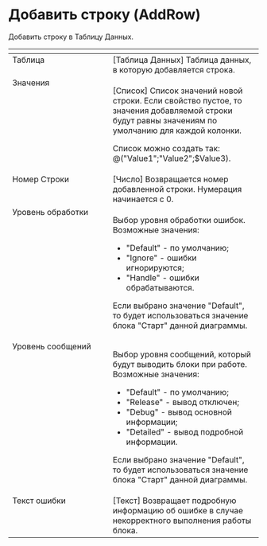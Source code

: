 # Добавить строку (AddRow)

Добавить строку в Таблицу Данных.

<table data-header-hidden><thead><tr><th width="233" valign="top"></th><th width="309" valign="top"></th></tr></thead><tbody><tr><td valign="top">Таблица</td><td valign="top">[Таблица Данных] Таблица данных, в которую добавляется строка.</td></tr><tr><td valign="top">Значения</td><td valign="top"><p>[Список] Список значений новой строки. Если свойство пустое, то значения добавляемой строки будут равны значениям по умолчанию для каждой колонки. </p><p>Список можно создать так: @("Value1";"Value2";$Value3).</p></td></tr><tr><td valign="top">Номер Строки</td><td valign="top">[Число] Возвращается номер добавленной строки. Нумерация начинается с 0.</td></tr><tr><td valign="top">Уровень обработки</td><td valign="top"><p>Выбор уровня обработки ошибок. Возможные значения: </p><ul><li>"Default" - по умолчанию; </li><li>"Ignore" - ошибки игнорируются; </li><li>"Handle" - ошибки обрабатываются. </li></ul><p>Если выбрано значение "Default", то будет использоваться значение блока "Старт" данной диаграммы.</p></td></tr><tr><td valign="top">Уровень сообщений</td><td valign="top"><p>Выбор уровня сообщений, который будут выводить блоки при работе. Возможные значения: </p><ul><li>"Default" - по умолчанию; </li><li>"Release" - вывод отключен; </li><li>"Debug" - вывод основной информации; </li><li>"Detailed" - вывод подробной информации. </li></ul><p>Если выбрано значение "Default", то будет использоваться значение блока "Старт" данной диаграммы.</p></td></tr><tr><td valign="top">Текст ошибки</td><td valign="top">[Текст] Возвращает подробную информацию об ошибке в случае некорректного выполнения работы блока.</td></tr></tbody></table>
